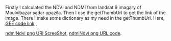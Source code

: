 Firstly I calculated the NDVI and NDMI from landsat 9 imagary of Moulvibazar sadar upazila. Then I use the getThumbUrl to get the link of the image. There I make some dictionary as my need in the getThumbUrl. Here, [GEE code link](https://code.earthengine.google.com/226971bf3d4714a7cae2260ad9d31248) ,

[ndmiNdvi png URl ScreeShot](https://github.com/AtikulRahi/getThumbUrl/blob/main/PNG%20NDVI%20NDMI.JPG), 
[ndmiNdvi png URL code](https://github.com/AtikulRahi/getThumbUrl/blob/main/ndviNdmiPngUrl.js).
